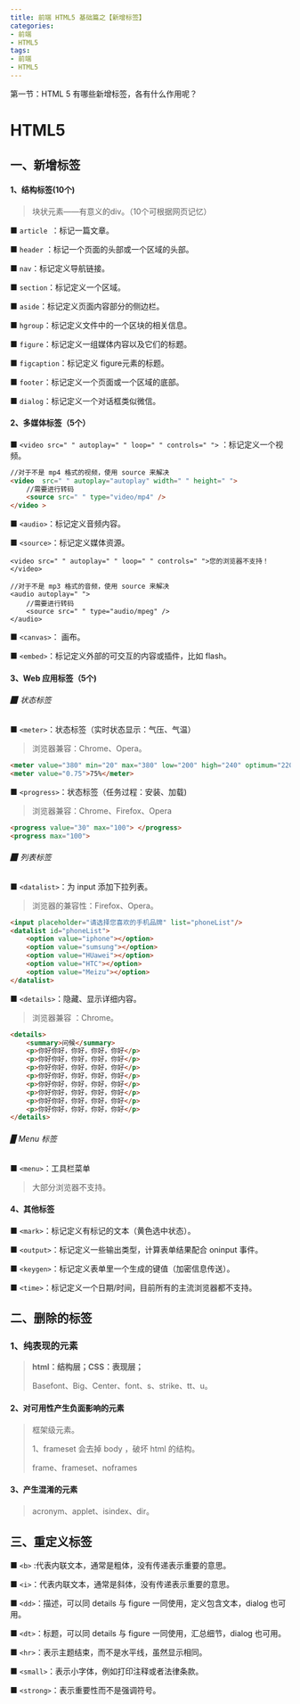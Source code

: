 ```yaml
---
title: 前端 HTML5 基础篇之【新增标签】
categories:
- 前端
- HTML5
tags:
- 前端
- HTML5
---
```


第一节：HTML 5 有哪些新增标签，各有什么作用呢？

<!--more-->

# HTML5

## 一、新增标签

#### 1、结构标签(10个)

> 块状元素——有意义的div。（10个可根据网页记忆）

■ `article `：标记一篇文章。

■ `header` ：标记一个页面的头部或一个区域的头部。

■ `nav`：标记定义导航链接。

■ `section`：标记定义一个区域。

■ `aside`：标记定义页面内容部分的侧边栏。

■ `hgroup`：标记定义文件中的一个区块的相关信息。

■ `figure`：标记定义一组媒体内容以及它们的标题。

■ `figcaption`：标记定义 figure元素的标题。

■ `footer`：标记定义一个页面或一个区域的底部。

■ `dialog`：标记定义一个对话框类似微信。



#### 2、多媒体标签（5个）

■ `<video src=" " autoplay=" " loop=" " controls=" ">` ：标记定义一个视频。

```html
//对于不是 mp4 格式的视频，使用 source 来解决
<video  src=" " autoplay="autoplay" width=" " height=" ">
	//需要进行转码
	<source src=" " type="video/mp4" />
</video >
```

■ `<audio>`：标记定义音频内容。

■ `<source>`：标记定义媒体资源。

```
<video src=" " autoplay=" " loop=" " controls=" ">您的浏览器不支持！</video>
```

```
//对于不是 mp3 格式的音频，使用 source 来解决
<audio autoplay=" ">
	//需要进行转码
	<source src=" " type="audio/mpeg" />
</audio>
```



■ `<canvas>`： 画布。

■ `<embed>`：标记定义外部的可交互的内容或插件，比如 flash。



#### 3、Web 应用标签（5个)

###### ▉ 状态标签

■  `<meter>`：状态标签（实时状态显示：气压、气温）

> 浏览器兼容：Chrome、Opera。

```html
<meter value="380" min="20" max="380" low="200" high="240" optimum="220"></meter>
<meter value="0.75">75%</meter>
```



■  `<progress>`：状态标签（任务过程：安装、加载)

> 浏览器兼容：Chrome、Firefox、Opera

```html
<progress value="30" max="100"> </progress>
<progress max="100"> 
```



###### ▉ 列表标签

■ `<datalist>`：为 input 添加下拉列表。

> 浏览器的兼容性：Firefox、Opera。

```html
<input placeholder="请选择您喜欢的手机品牌" list="phoneList"/>
<datalist id="phoneList">
    <option value="iphone"></option>
    <option value="sumsung"></option>
    <option value="HUawei"></option>
    <option value="HTC"></option>
    <option value="Meizu"></option>
</datalist>
```



■ `<details>`：隐藏、显示详细内容。

> 浏览器兼容 ：Chrome。

```html
<details>
    <summary>问候</summary>
    <p>你好你好，你好，你好，你好</p>
    <p>你好你好，你好，你好，你好</p>
    <p>你好你好，你好，你好，你好</p>
    <p>你好你好，你好，你好，你好</p>
    <p>你好你好，你好，你好，你好</p>
    <p>你好你好，你好，你好，你好</p>
    <p>你好你好，你好，你好，你好</p>
    <p>你好你好，你好，你好，你好</p>
</details>
```



###### ▉ Menu 标签

■ `<menu>`：工具栏菜单

> 大部分浏览器不支持。



#### 4、其他标签

■ `<mark>`：标记定义有标记的文本（黄色选中状态）。

■ `<output>`：标记定义一些输出类型，计算表单结果配合 oninput 事件。

■ `<keygen>`：标记定义表单里一个生成的键值（加密信息传送）。

■ `<time>`：标记定义一个日期/时间，目前所有的主流浏览器都不支持。





## 二、删除的标签

### 1、纯表现的元素

> **html：结构层；CSS：表现层；**
>
> Basefont、Big、Center、font、s、strike、tt、u。



#### 2、对可用性产生负面影响的元素

> 框架级元素。
>
> 1、frameset 会去掉 body ，破坏 html 的结构。
>
> frame、frameset、noframes



#### 3、产生混淆的元素

> acronym、applet、isindex、dir。
>



## 三、重定义标签

■ `<b>` :代表内联文本，通常是粗体，没有传递表示重要的意思。

■ `<i>`：代表内联文本，通常是斜体，没有传递表示重要的意思。

■ `<dd>`：描述，可以同 details 与 figure 一同使用，定义包含文本，dialog 也可用。

■ `<dt>`：标题，可以同 details 与 figure 一同使用，汇总细节，dialog 也可用。

■ `<hr>`：表示主题结束，而不是水平线，虽然显示相同。

■ `<small>`：表示小字体，例如打印注释或者法律条款。

■ `<strong>`：表示重要性而不是强调符号。





